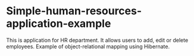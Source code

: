 # Simple-human-resources-application-example
This is application for HR department. 
It allows users to add, edit or delete employees. 
Example of object-relational mapping using Hibernate.
